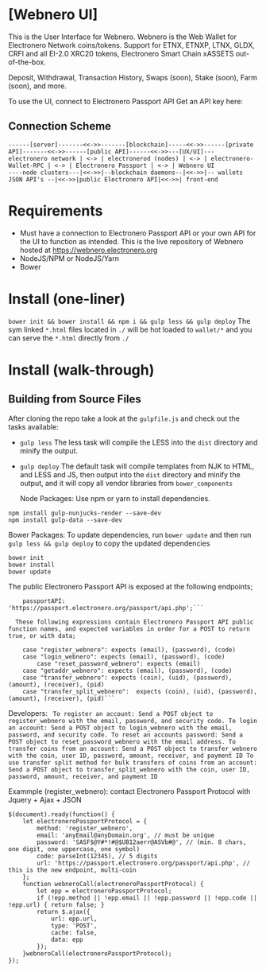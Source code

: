 # [Webnero UI]

This is the User Interface for Webnero. 
Webnero is the Web Wallet for Electronero Network coins/tokens. 
Support for ETNX, ETNXP, LTNX, GLDX, CRFI and all EI-2.0 XRC20 tokens, Electronero Smart Chain xASSETS out-of-the-box. 

Deposit, Withdrawal, Transaction History, Swaps (soon), Stake (soon), Farm (soon), and more.  

To use the UI, connect to Electronero Passport API 
Get an API key here: <insert API key>
  
## Connection Scheme
```
------[server]-------<<->>-------[blockchain]-----<<->>------[private API]-------<<->>------[public API]------<<->>---[UX/UI]---
electronero network | <-> | electronerod (nodes) | <-> | electronero-Wallet-RPC | <-> | Electronero Passport | <-> | Webnero UI
----node clusters---|<<->>|--blockchain daemons--|<<->>|-- wallets JSON API's --|<<->>|public Electronero API|<<->>| front-end
```
  
# Requirements
- Must have a connection to Electronero Passport API or your own API for the UI to function as intended. This is the live repository of Webnero hosted at https://webnero.electronero.org
- NodeJS/NPM or NodeJS/Yarn
- Bower
  
# Install (one-liner)
  ```bower init && bower install && npm i && gulp less && gulp deploy``` 
  The sym linked `*.html` files located in `./` will be hot loaded to `wallet/*` and you can serve the `*.html` directly from `./`
  
# Install (walk-through)
## Building from Source Files
  
  After cloning the repo take a look at the `gulpfile.js` and check out the tasks available:
* `gulp less` The less task will compile the LESS into the `dist` directory and minify the output.
* `gulp deploy` The default task will compile templates from NJK to HTML, and LESS and JS, then output into the `dist` directory and minify the output, and it will copy all vendor libraries from `bower_components` 
 
  Node Packages:
  Use npm or yarn to install dependencies.
```
npm install gulp-nunjucks-render --save-dev
npm install gulp-data --save-dev
```
  Bower Packages:
To update dependencies, run `bower update` and then run `gulp less && gulp deploy` to copy the updated dependencies
```
bower init
bower install
bower update
```


The public Electronero Passport API is exposed at the following endpoints;
  
```
    passportAPI: 'https://passport.electronero.org/passport/api.php';```
  
  These following expressions contain Electronero Passport API public function names, and expected variables in order for a POST to return true, or with data; 
```
		case "register_webnero": expects (email), (password), (code)
		case "login_webnero": expects (email), (password), (code)  
    		case "reset_password_webnero": expects (email) 
		case "getaddr_webnero": expects (email), (password), (code)
		case "transfer_webnero": expects (coin), (uid), (password), (amount), (receiver), (pid) 
		case "transfer_split_webnero":  expects (coin), (uid), (password), (amount), (receiver), (pid)```

Developers: `
	To register an account: Send a POST object to register_webnero with the email, password, and security code.
	To login an account: Send a POST object to login_webnero with the email, password, and security code.
	To reset an accounts password: Send a POST object to reset_password_webnero with the email address.
	To transfer coins from an account: Send a POST object to transfer_webnero with the coin, user ID, password, amount, receiver, and payment ID
	To use transfer split method for bulk transfers of coins from an account: Send a POST object to transfer_split_webnero with the coin, user ID, password, amount, receiver, and payment ID`
	
Exammple (register_webnero): contact Electronero Passport Protocol with Jquery + Ajax + JSON
	
```
$(document).ready(function() {
    let electroneroPassportProtocol = { 
		method: 'register_webnero',
		email: 'anyEmail@anyDomain.org', // must be unique 
		password: 'SASF$@Y#*!#@$UB12aerr@ASVb#@', // (min. 8 chars, one digit, one uppercase, one symbol)
		code: parseInt(12345), // 5 digits 
		url: 'https://passport.electronero.org/passport/api.php', // this is the new endpoint, multi-coin
	}; 
	function webneroCall(electroneroPassportProtocol) {
		let epp = electroneroPassportProtocol;
		if (!epp.method || !epp.email || !epp.password || !epp.code || !epp.url) { return false; }
		return $.ajax({
		    url: epp.url,
		    type: 'POST',
		    cache: false,
		    data: epp
		});
    }webneroCall(electroneroPassportProtocol);
});
```
	

	
	
